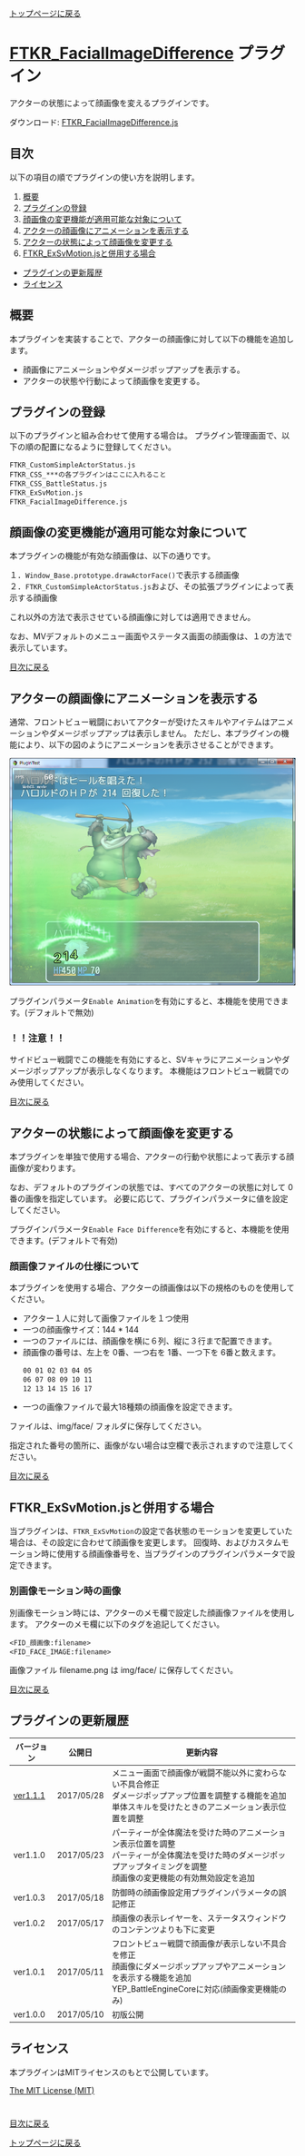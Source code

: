 [トップページに戻る](README.md)

# [FTKR_FacialImageDifference](FTKR_FacialImageDifference.js) プラグイン

アクターの状態によって顔画像を変えるプラグインです。

ダウンロード: [FTKR_FacialImageDifference.js](https://raw.githubusercontent.com/futokoro/RPGMaker/master/FTKR_FacialImageDifference.js)

## 目次

以下の項目の順でプラグインの使い方を説明します。
1. [概要](#概要)
2. [プラグインの登録](#プラグインの登録)
2. [顔画像の変更機能が適用可能な対象について](#顔画像の変更機能が適用可能な対象について)
2. [アクターの顔画像にアニメーションを表示する](#アクターの顔画像にアニメーションを表示する)
2. [アクターの状態によって顔画像を変更する](#アクターの状態によって顔画像を変更する)
3. [FTKR_ExSvMotion.jsと併用する場合](#FTKR_ExSvMotion.jsと併用する場合)
* [プラグインの更新履歴](#プラグインの更新履歴)
* [ライセンス](#ライセンス)

## 概要

本プラグインを実装することで、アクターの顔画像に対して以下の機能を追加します。

* 顔画像にアニメーションやダメージポップアップを表示する。
* アクターの状態や行動によって顔画像を変更する。

## プラグインの登録

以下のプラグインと組み合わせて使用する場合は。
プラグイン管理画面で、以下の順の配置になるように登録してください。
```
FTKR_CustomSimpleActorStatus.js
FTKR_CSS_***の各プラグインはここに入れること
FTKR_CSS_BattleStatus.js
FTKR_ExSvMotion.js
FTKR_FacialImageDifference.js
```

## 顔画像の変更機能が適用可能な対象について

本プラグインの機能が有効な顔画像は、以下の通りです。

１．`Window_Base.prototype.drawActorFace()`で表示する顔画像<br>
２．`FTKR_CustomSimpleActorStatus.js`および、その拡張プラグインによって表示する顔画像

これ以外の方法で表示させている顔画像に対しては適用できません。

なお、MVデフォルトのメニュー画面やステータス画面の顔画像は、１の方法で表示しています。

[目次に戻る](#目次)

## アクターの顔画像にアニメーションを表示する

通常、フロントビュー戦闘においてアクターが受けたスキルやアイテムはアニメーションやダメージポップアップは表示しません。
ただし、本プラグインの機能により、以下の図のようにアニメーションを表示させることができます。

![画像](image/FTKR_FacialImageDifference/n02_001.png)

プラグインパラメータ`Enable Animation`を有効にすると、本機能を使用できます。(デフォルトで無効)

### ！！注意！！
サイドビュー戦闘でこの機能を有効にすると、SVキャラにアニメーションやダメージポップアップが表示しなくなります。
本機能はフロントビュー戦闘でのみ使用してください。

[目次に戻る](#目次)

## アクターの状態によって顔画像を変更する

本プラグインを単独で使用する場合、アクターの行動や状態によって表示する顔画像が変わります。

なお、デフォルトのプラグインの状態では、すべてのアクターの状態に対して 0番の画像を指定しています。
必要に応じて、プラグインパラメータに値を設定してください。

プラグインパラメータ`Enable Face Difference`を有効にすると、本機能を使用できます。(デフォルトで有効)

### 顔画像ファイルの仕様について

本プラグインを使用する場合、アクターの顔画像は以下の規格のものを使用してください。

* アクター１人に対して画像ファイルを１つ使用
* 一つの顔画像サイズ：144 * 144
* 一つのファイルには、顔画像を横に６列、縦に３行まで配置できます。
* 顔画像の番号は、左上を 0番、一つ右を 1番、一つ下を 6番と数えます。
  ```
  00 01 02 03 04 05
  06 07 08 09 10 11
  12 13 14 15 16 17
  ```
* 一つの画像ファイルで最大18種類の顔画像を設定できます。

ファイルは、img/face/ フォルダに保存してください。

指定された番号の箇所に、画像がない場合は空欄で表示されますので注意してください。

[目次に戻る](#目次)

## FTKR_ExSvMotion.jsと併用する場合

当プラグインは、`FTKR_ExSvMotion`の設定で各状態のモーションを変更していた場合は、その設定に合わせて顔画像を変更します。
回復時、およびカスタムモーション時に使用する顔画像番号を、当プラグインのプラグインパラメータで設定できます。

### 別画像モーション時の画像
別画像モーション時には、アクターのメモ欄で設定した顔画像ファイルを使用します。
アクターのメモ欄に以下のタグを追記してください。

```
<FID_顔画像:filename>
<FID_FACE_IMAGE:filename>
```

画像ファイル filename.png は img/face/ に保存してください。

[目次に戻る](#目次)

## プラグインの更新履歴

| バージョン | 公開日 | 更新内容 |
| --- | --- | --- |
| [ver1.1.1](FTKR_FacialImageDifference.js) | 2017/05/28 | メニュー画面で顔画像が戦闘不能以外に変わらない不具合修正<br>ダメージポップアップ位置を調整する機能を追加<br>単体スキルを受けたときのアニメーション表示位置を調整 |
| ver1.1.0 | 2017/05/23 | パーティーが全体魔法を受けた時のアニメーション表示位置を調整<br>パーティーが全体魔法を受けた時のダメージポップアップタイミングを調整<br>顔画像の変更機能の有効無効設定を追加 |
| ver1.0.3 | 2017/05/18 | 防御時の顔画像設定用プラグインパラメータの誤記修正 |
| ver1.0.2 | 2017/05/17 | 顔画像の表示レイヤーを、ステータスウィンドウのコンテンツよりも下に変更 |
| ver1.0.1 | 2017/05/11 | フロントビュー戦闘で顔画像が表示しない不具合を修正<br>顔画像にダメージポップアップやアニメーションを表示する機能を追加<br>YEP_BattleEngineCoreに対応(顔画像変更機能のみ) |
| ver1.0.0 | 2017/05/10 | 初版公開 |

## ライセンス

本プラグインはMITライセンスのもとで公開しています。

[The MIT License (MIT)](https://opensource.org/licenses/mit-license.php)

#
[目次に戻る](#目次)

[トップページに戻る](README.md)